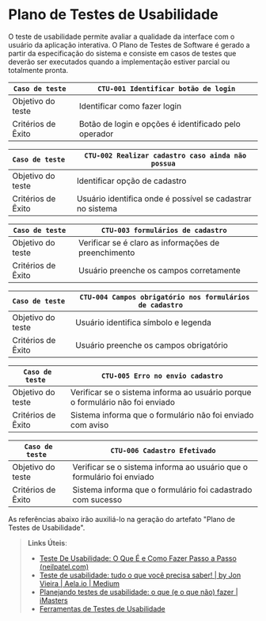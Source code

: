 # Plano de Testes de Usabilidade

O teste de usabilidade permite avaliar a qualidade da interface com o usuário da aplicação interativa. O Plano de Testes de Software é gerado a partir da especificação do sistema e consiste em casos de testes que deverão ser executados quando a implementação estiver parcial ou totalmente pronta.



| `Caso de teste ` | ` CTU-001 Identificar botão de login `                    | 
|--------------------|--------------------------------------------------------| 
| Objetivo do teste            | Identificar como fazer login                   |  
| Critérios de Êxito           | Botão de login e opções é identificado pelo operador| 

| `Caso de teste ` | ` CTU-002 Realizar cadastro caso ainda não possua  `                    | 
|--------------------|--------------------------------------------------------| 
| Objetivo do teste            | Identificar opção de cadastro                   |  
| Critérios de Êxito           | Usuário identifica onde é possível se cadastrar no sistema| 


| `Caso de teste ` | ` CTU-003 formulários de cadastro  `                    | 
|--------------------|--------------------------------------------------------| 
| Objetivo do teste            | Verificar se é claro as informações de preenchimento             |  
| Critérios de Êxito           | Usuário preenche os campos corretamente  | 


| `Caso de teste ` | ` CTU-004 Campos obrigatório nos formulários de cadastro   `                    | 
|--------------------|--------------------------------------------------------| 
| Objetivo do teste            | Usuário identifica símbolo e legenda                    |  
| Critérios de Êxito           | Usuário preenche os campos obrigatório|

| `Caso de teste ` | ` CTU-005 Erro no envio cadastro `                    | 
|--------------------|--------------------------------------------------------| 
| Objetivo do teste            | Verificar se o sistema informa ao usuário porque o formulário não foi enviado                    |  
| Critérios de Êxito           | Sistema informa que o formulário não foi enviado com aviso| 

| `Caso de teste ` | ` CTU-006 Cadastro Efetivado `                    | 
|--------------------|--------------------------------------------------------| 
| Objetivo do teste            | Verificar se o sistema informa ao usuário que o formulário foi enviado                   |  
| Critérios de Êxito           | Sistema informa que o formulário  foi cadastrado com sucesso| 




As referências abaixo irão auxiliá-lo na geração do artefato "Plano de Testes de Usabilidade".

> **Links Úteis**:
> - [Teste De Usabilidade: O Que É e Como Fazer Passo a Passo (neilpatel.com)](https://neilpatel.com/br/blog/teste-de-usabilidade/)
> - [Teste de usabilidade: tudo o que você precisa saber! | by Jon Vieira | Aela.io | Medium](https://medium.com/aela/teste-de-usabilidade-o-que-voc%C3%AA-precisa-saber-39a36343d9a6/)
> - [Planejando testes de usabilidade: o que (e o que não) fazer | iMasters](https://imasters.com.br/design-ux/planejando-testes-de-usabilidade-o-que-e-o-que-nao-fazer/)
> - [Ferramentas de Testes de Usabilidade](https://www.usability.gov/how-to-and-tools/resources/templates.html)
